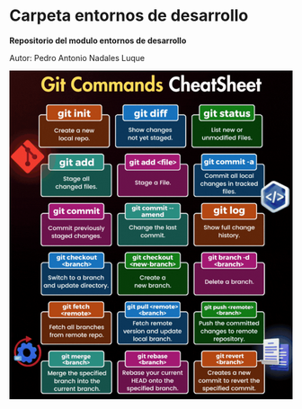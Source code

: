 # Carpeta entornos de desarrollo

**Repositorio del modulo entornos de desarrollo**



Autor: Pedro Antonio Nadales Luque


![1695901679524ezgifcomcrop.gif](assets/1695901679524-ezgif.com-crop.gif)
